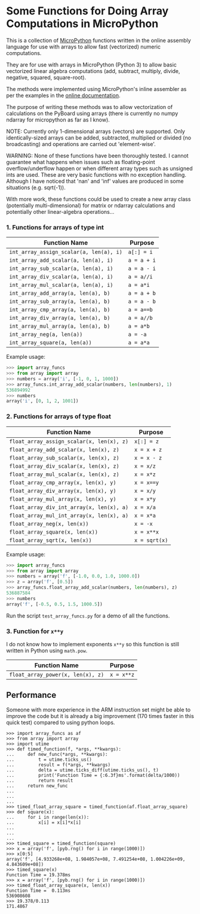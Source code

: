 # Some Functions for Doing Array Computations in MicroPython

This is a collection of [MicroPython](http://docs.micropython.org/en/v1.9.2/pyboard/index.html) functions written in the 
online assembly language for use with arrays to allow fast 
(vectorized) numeric computations.

They are for use with arrays in MicroPython (Python 3)
to allow basic vectorized linear algebra computations (add, 
subtract, multiply, divide, negative, squared, square-root).

The methods were implemented using MicroPython's inline
assembler as per the examples in the [online documentation](https://docs.micropython.org/en/latest/pyboard/reference/asm_thumb2_hints_tips.html).

The purpose of writing these methods was to allow vectorization 
of calculations on the PyBoard using arrays (there is currently
no numpy ndarray for micropython as far as I know). 

NOTE: Currently only 1-dimensional arrays (vectors) are supported.
Only identically-sized arrays can be added, subtracted, multiplied 
or divided (no broadcasting) and operations are carried out 
'element-wise'.

WARNING: None of these functions have been thoroughly tested. I
cannot guarantee what happens when issues such as floating-point
overflow/underflow happen or when different array types such as
unsigned ints are used.  These are very basic functions with no
exception handling.  Although I have noticed that 'nan' and 'inf'
values are produced in some situations (e.g. sqrt(-1)).

With more work, these functions could be used to create a new 
array class (potentially multi-dimensional) for matrix or ndarray 
calculations and potentially other linear-algebra operations...

### 1. Functions for arrays of type int

| Function Name                            | Purpose         |
| ---------------------------------------- | --------------- |
| `int_array_assign_scalar(a, len(a), i)`  | `a[:] = i`      |
| `int_array_add_scalar(a, len(a), i)`     | `a = a + i`     |
| `int_array_sub_scalar(a, len(a), i)`     | `a = a - i`     |
| `int_array_div_scalar(a, len(a), i)`     | `a = a//i`      |
| `int_array_mul_scalar(a, len(a), i)`     | `a = a*i`       |
| `int_array_add_array(a, len(a), b)`      | `a = a + b`     |
| `int_array_sub_array(a, len(a), b)`      | `a = a - b`     |
| `int_array_cmp_array(a, len(a), b)`      | `a = a==b`      |
| `int_array_div_array(a, len(a), b)`      | `a = a//b`      |
| `int_array_mul_array(a, len(a), b)`      | `a = a*b`       |
| `int_array_neg(a, len(a))`               | `a = -a`        |
| `int_array_square(a, len(a))`            | `a = a*a`       |

Example usage:
``` Python
>>> import array_funcs
>>> from array import array
>>> numbers = array('i', [-1, 0, 1, 1000])
>>> array_funcs.int_array_add_scalar(numbers, len(numbers), 1)
536894992
>>> numbers
array('i', [0, 1, 2, 1001])
```

### 2. Functions for arrays of type float

| Function Name                             | Purpose         |
| ----------------------------------------- | --------------- |
| `float_array_assign_scalar(x, len(x), z)` | `x[:] = z`      |
| `float_array_add_scalar(x, len(x), z)`    | `x = x + z`     |
| `float_array_sub_scalar(x, len(x), z)`    | `x = x - z`     |
| `float_array_div_scalar(x, len(x), z)`    | `x = x/z`       |
| `float_array_mul_scalar(x, len(x), z)`    | `x = x*z`       |
| `float_array_cmp_array(x, len(x), y)`     | `x = x==y`      |
| `float_array_div_array(x, len(x), y)`     | `x = x/y`       |
| `float_array_mul_array(x, len(x), y)`     | `x = x*y`       |
| `float_array_div_int_array(x, len(x), a)` | `x = x/a`       |
| `float_array_mul_int_array(x, len(x), a)` | `x = x*a`       |
| `float_array_neg(x, len(x))`              | `x = -x`        |
| `float_array_square(x, len(x))`           | `x = x**x`      |
| `float_array_sqrt(x, len(x))`             | `x = sqrt(x)`   |

Example usage:
``` Python
>>> import array_funcs
>>> from array import array
>>> numbers = array('f', [-1.0, 0.0, 1.0, 1000.0])
>>> z = array('f', [0.5])
>>> array_funcs.float_array_add_scalar(numbers, len(numbers), z)
536887584
>>> numbers
array('f', [-0.5, 0.5, 1.5, 1000.5])
```

Run the script `test_array_funcs.py` for a demo of all the functions.


### 3. Function for `x**y`

I do not know how to implement exponents `x**y` so this function 
is still written in Python using `math.pow`.

| Function Name                            | Purpose         |
| ---------------------------------------- | --------------- |
| `float_array_power(x, len(x), z)`        | `x = x**z`      |


## Performance

Someone with more experience in the ARM instruction set might be able 
to improve the code but it is already a big improvement (170 
times faster in this quick test) compared to using python loops.

```
>>> import array_funcs as af
>>> from array import array
>>> import utime
>>> def timed_function(f, *args, **kwargs):
...     def new_func(*args, **kwargs):
...         t = utime.ticks_us()
...         result = f(*args, **kwargs)
...         delta = utime.ticks_diff(utime.ticks_us(), t)
...         print('Function Time = {:6.3f}ms'.format(delta/1000))
...         return result
...     return new_func
...
...
...
>>> timed_float_array_square = timed_function(af.float_array_square)
>>> def square(x):
...     for i in range(len(x)):
...         x[i] = x[i]*x[i]
...
...
...
>>> timed_square = timed_function(square)
>>> x = array('f', [pyb.rng() for i in range(1000)])
>>> x[0:5]
array('f', [4.933268e+08, 1.984057e+08, 7.491254e+08, 1.004226e+09, 4.843609e+08])
>>> timed_square(x)
Function Time = 19.378ms
>>> x = array('f', [pyb.rng() for i in range(1000)])
>>> timed_float_array_square(x, len(x))
Function Time =  0.113ms
536908608
>>> 19.378/0.113
171.4867
```
